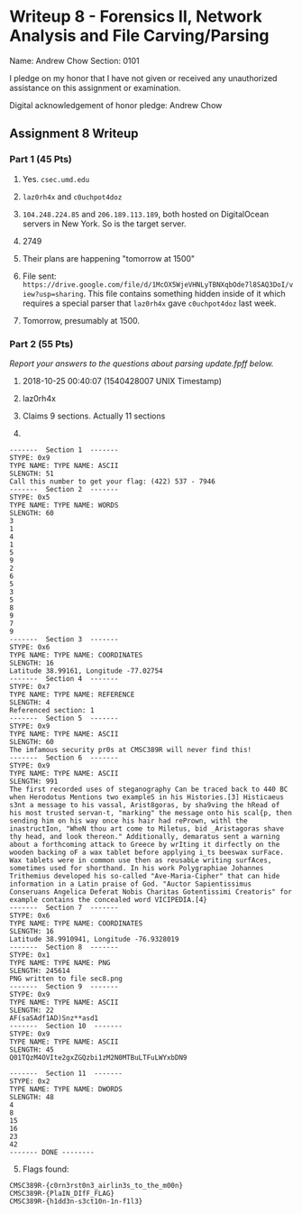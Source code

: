 Writeup 8 - Forensics II, Network Analysis and File Carving/Parsing
=====

Name: Andrew Chow
Section: 0101

I pledge on my honor that I have not given or received any unauthorized assistance on this assignment or examination.

Digital acknowledgement of honor pledge: Andrew Chow

## Assignment 8 Writeup

### Part 1 (45 Pts)
1. Yes. `csec.umd.edu`

2. `laz0rh4x` and `c0uchpot4doz`

3. `104.248.224.85` and `206.189.113.189`, both hosted on DigitalOcean servers in New York. So is the target server.

4. 2749

5. Their plans are happening "tomorrow at 1500"

6. File sent: `https://drive.google.com/file/d/1McOX5WjeVHNLyTBNXqbOde7l8SAQ3DoI/view?usp=sharing`.
This file contains something hidden inside of it which requires a special parser that `laz0rh4x` gave `c0uchpot4doz` last week.

7. Tomorrow, presumably at 1500.

### Part 2 (55 Pts)

*Report your answers to the questions about parsing update.fpff below.*
1. 2018-10-25 00:40:07 (1540428007 UNIX Timestamp)

2. laz0rh4x

3. Claims 9 sections. Actually 11 sections

4.

```
-------  Section 1  -------
STYPE: 0x9
TYPE NAME: TYPE NAME: ASCII
SLENGTH: 51
Call this number to get your flag: (422) 537 - 7946
-------  Section 2  -------
STYPE: 0x5
TYPE NAME: TYPE NAME: WORDS
SLENGTH: 60
3
1
4
1
5
9
2
6
5
3
5
8
9
7
9
-------  Section 3  -------
STYPE: 0x6
TYPE NAME: TYPE NAME: COORDINATES
SLENGTH: 16
Latitude 38.99161, Longitude -77.02754
-------  Section 4  -------
STYPE: 0x7
TYPE NAME: TYPE NAME: REFERENCE
SLENGTH: 4
Referenced section: 1
-------  Section 5  -------
STYPE: 0x9
TYPE NAME: TYPE NAME: ASCII
SLENGTH: 60
The imfamous security pr0s at CMSC389R will never find this!
-------  Section 6  -------
STYPE: 0x9
TYPE NAME: TYPE NAME: ASCII
SLENGTH: 991
The first recorded uses of steganography Can be traced back to 440 BC when Herodotus Mentions two exampleS in his Histories.[3] Histicaeus s3nt a message to his vassal, Arist8goras, by sha9ving the hRead of his most trusted servan-t, "marking" the message onto his scal{p, then sending him on his way once his hair had rePrown, withl the inastructIon, "WheN thou art come to Miletus, bid _Aristagoras shave thy head, and look thereon." Additionally, demaratus sent a warning about a forthcoming attack to Greece by wrIting it dirfectly on the wooden backing oF a wax tablet before applying i_ts beeswax surFace. Wax tablets were in common use then as reusabLe writing surfAces, sometimes used for shorthand. In his work Polygraphiae Johannes Trithemius developed his so-called "Ave-Maria-Cipher" that can hide information in a Latin praise of God. "Auctor Sapientissimus Conseruans Angelica Deferat Nobis Charitas Gotentissimi Creatoris" for example contains the concealed word VICIPEDIA.[4}
-------  Section 7  -------
STYPE: 0x6
TYPE NAME: TYPE NAME: COORDINATES
SLENGTH: 16
Latitude 38.9910941, Longitude -76.9328019
-------  Section 8  -------
STYPE: 0x1
TYPE NAME: TYPE NAME: PNG
SLENGTH: 245614
PNG written to file sec8.png
-------  Section 9  -------
STYPE: 0x9
TYPE NAME: TYPE NAME: ASCII
SLENGTH: 22
AF(saSAdf1AD)Snz**asd1
-------  Section 10  -------
STYPE: 0x9
TYPE NAME: TYPE NAME: ASCII
SLENGTH: 45
Q01TQzM4OVIte2gxZGQzbi1zM2N0MTBuLTFuLWYxbDN9

-------  Section 11  -------
STYPE: 0x2
TYPE NAME: TYPE NAME: DWORDS
SLENGTH: 48
4
8
15
16
23
42
------- DONE --------
```

5. Flags found:
```
CMSC389R-{c0rn3rst0n3_airlin3s_to_the_m00n}
CMSC389R-{PlaIN_DIfF_FLAG}
CMSC389R-{h1dd3n-s3ct10n-1n-f1l3}
```
